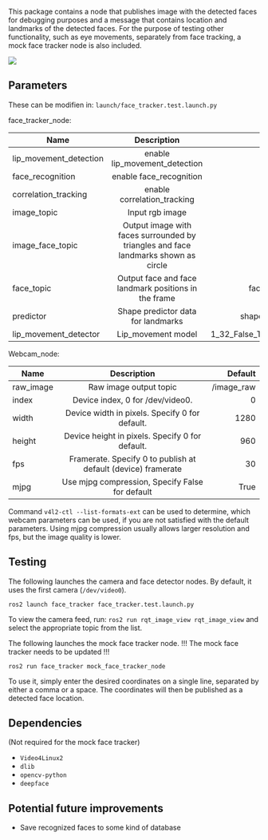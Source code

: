 
This package contains a node that publishes image with the detected faces for debugging purposes and a message that contains location and landmarks of the detected faces. For the purpose of testing other functionality, such as eye movements, separately from face tracking, a mock face tracker node is also included.

![](./img/example.png)

## Parameters
These can be modifien in:
`launch/face_tracker.test.launch.py`

face_tracker_node:

| Name             |                                    Description                                     |                               Default |
| ---------------- | :--------------------------------------------------------------------------------: | ------------------------------------: |
| lip_movement_detection |                      enable lip_movement_detection                           |                                  True |
| face_recognition |                                enable face_recognition                             |                                  True |
| correlation_tracking |                          enable correlation_tracking                           |                                 False |
| image_topic      |                                  Input rgb image                                   |                            /image_raw |
| image_face_topic | Output image with faces surrounded by triangles and face landmarks shown as circle |                            image_face |
| face_topic       |                Output face and face landmark positions in the frame                |   faces - face_tracker_msgs.msg.Faces |
| predictor        |                         Shape predictor data for landmarks                         | shape_predictor_68_face_landmarks.dat |
| lip_movement_detector |                            Lip_movement model                          | 1_32_False_True_0.25_lip_motion_net_model.h5 |


Webcam_node:

| Name             | Description                                                   | Default    |
| ---------------- | :-----------------------------------------------------------: | ---------: |
| raw_image        | Raw image output topic                                        | /image_raw |
| index            | Device index, 0 for /dev/video0.                              | 0          |
| width            | Device width in pixels. Specify 0 for default.                | 1280       |
| height           | Device height in pixels. Specify 0 for default.               | 960        |
| fps              | Framerate. Specify 0 to publish at default (device) framerate | 30         |
| mjpg             | Use mjpg compression, Specify False for default               | True       |

Command `v4l2-ctl --list-formats-ext` can be used to determine, which webcam parameters can be used, if you are not satisfied with the default parameters. Using mjpg compression usually allows larger resolution and fps, but the image quality is lower.
## Testing

The following launches the camera and face detector nodes. By default, it uses the first camera (`/dev/video0`).

```console
ros2 launch face_tracker face_tracker.test.launch.py
```

To view the camera feed, run: `ros2 run rqt_image_view rqt_image_view` and select the appropriate topic from the list.


The following launches the mock face tracker node. 
!!! The mock face tracker needs to be updated !!!

```console
ros2 run face_tracker mock_face_tracker_node
```
To use it, simply enter the desired coordinates on a single line, separated by either a comma or a space. The coordinates will then be published as a detected face location.


## Dependencies

(Not required for the mock face tracker)
* `Video4Linux2`
* `dlib`
* `opencv-python`
* `deepface`

## Potential future improvements

* Save recognized faces to some kind of database